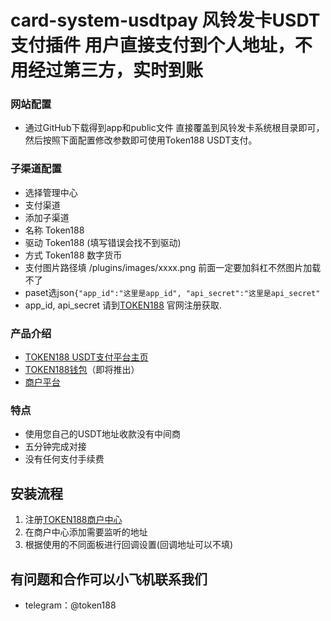 # card-system-usdtpay 风铃发卡USDT支付插件 用户直接支付到个人地址，不用经过第三方，实时到账
### 网站配置
 - 通过GitHub下载得到app和public文件 直接覆盖到风铃发卡系统根目录即可，然后按照下面配置修改参数即可使用Token188 USDT支付。

### 子渠道配置
 - 选择管理中心
 - 支付渠道
 - 添加子渠道
 - 名称 Token188
 - 驱动 Token188 (填写错误会找不到驱动)
 - 方式 Token188 数字货币
 - 支付图片路径填 /plugins/images/xxxx.png 前面一定要加斜杠不然图片加载不了
 - paset选json```{"app_id":"这里是app_id", "api_secret":"这里是api_secret"```
 - app_id, api_secret  请到[TOKEN188](https://www.token188.com/) 官网注册获取.

### 产品介绍

 - [TOKEN188 USDT支付平台主页](https://www.token188.com)
 - [TOKEN188钱包](https://www.token188.com)（即将推出）
 - [商户平台](https://www.token188.com/manager)
### 特点
 - 使用您自己的USDT地址收款没有中间商
 - 五分钟完成对接
 - 没有任何支付手续费

## 安装流程
1. 注册[TOKEN188商户中心](https://mar.token188.com/)
2. 在商户中心添加需要监听的地址
3. 根据使用的不同面板进行回调设置(回调地址可以不填)


## 有问题和合作可以小飞机联系我们
 - telegram：@token188

